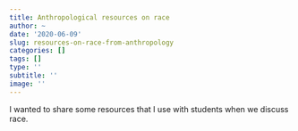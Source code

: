 ```yaml
---
title: Anthropological resources on race
author: ~
date: '2020-06-09'
slug: resources-on-race-from-anthropology
categories: []
tags: []
type: ''
subtitle: ''
image: ''
---
```


I wanted to share some resources that I use with students when we discuss race.

